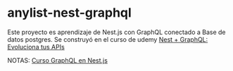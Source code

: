 # anylist-nest-graphql

Este proyecto es aprendizaje de Nest.js con GraphQL conectado a Base de datos postgres. Se construyó en el curso de udemy [Nest + GraphQL: Evoluciona tus APIs]()

NOTAS: [Curso GraphQL en Nest.js](https://www.notion.so/Curso-GraphQL-en-Nest-js-0b269d976e1549b09af47b5c6abb512c?pvs=4)
